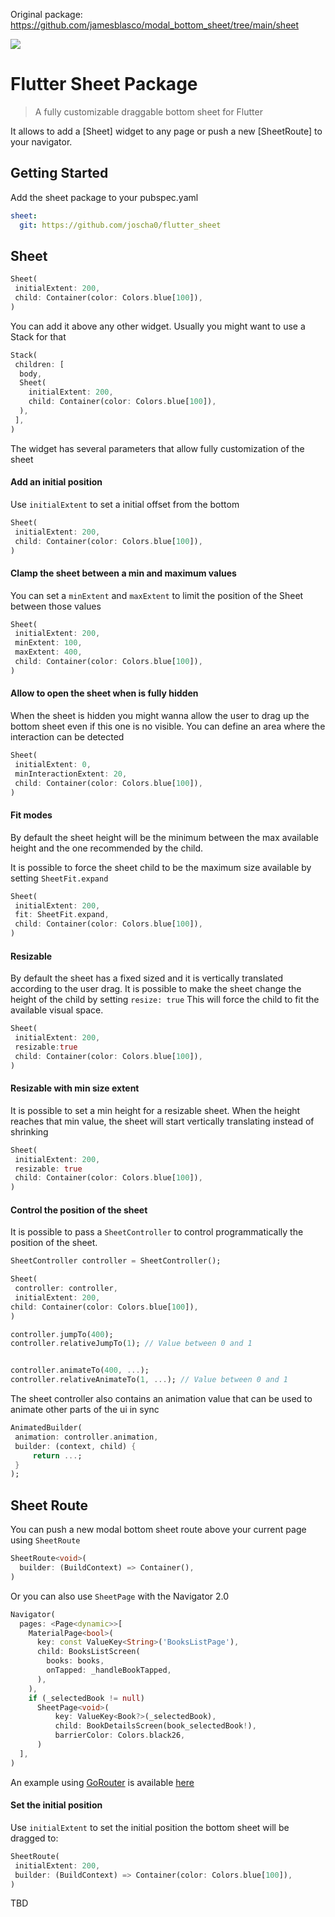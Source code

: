Original package: https://github.com/jamesblasco/modal_bottom_sheet/tree/main/sheet

<img src="https://github.com/jamesblasco/modal_bottom_sheet/blob/main/docs/assets/sheet.gif?raw=true">

# Flutter Sheet Package

> A fully customizable draggable bottom sheet for Flutter

It allows to add a [Sheet] widget to any page or push a new [SheetRoute] to your navigator.

## Getting Started

Add the sheet package to your pubspec.yaml

```yaml
sheet:
  git: https://github.com/joscha0/flutter_sheet
```

## Sheet

```dart
Sheet(
 initialExtent: 200,
 child: Container(color: Colors.blue[100]),
)
```

You can add it above any other widget. Usually you might want to use a Stack for that

```dart
Stack(
 children: [
  body,
  Sheet(
    initialExtent: 200,
    child: Container(color: Colors.blue[100]),
  ),
 ],
)
```

The widget has several parameters that allow fully customization of the sheet

#### Add an initial position

Use `initialExtent` to set a initial offset from the bottom

```dart
Sheet(
 initialExtent: 200,
 child: Container(color: Colors.blue[100]),
)
```

#### Clamp the sheet between a min and maximum values

You can set a `minExtent` and `maxExtent` to limit the position of the Sheet between those values

```dart
Sheet(
 initialExtent: 200,
 minExtent: 100,
 maxExtent: 400,
 child: Container(color: Colors.blue[100]),
)
```

#### Allow to open the sheet when is fully hidden

When the sheet is hidden you might wanna allow the user to drag up the bottom sheet even if this one is no visible. You can define an area where the interaction can be detected

```dart
Sheet(
 initialExtent: 0,
 minInteractionExtent: 20,
 child: Container(color: Colors.blue[100]),
)
```

#### Fit modes

By default the sheet height will be the minimum between the max available height and the one recommended by the child.

It is possible to force the sheet child to be the maximum size available by setting `SheetFit.expand`

```dart
Sheet(
 initialExtent: 200,
 fit: SheetFit.expand,
 child: Container(color: Colors.blue[100]),
)
```

#### Resizable

By default the sheet has a fixed sized and it is vertically translated according to the user drag.
It is possible to make the sheet change the height of the child by setting `resize: true`
This will force the child to fit the available visual space.

```dart
Sheet(
 initialExtent: 200,
 resizable:true
 child: Container(color: Colors.blue[100]),
)
```

#### Resizable with min size extent

It is possible to set a min height for a resizable sheet. When the height reaches that min value, the sheet
will start vertically translating instead of shrinking

```dart
Sheet(
 initialExtent: 200,
 resizable: true
 child: Container(color: Colors.blue[100]),
)
```

#### Control the position of the sheet

It is possible to pass a `SheetController` to control programmatically the position of the sheet.

```dart
SheetController controller = SheetController();

Sheet(
 controller: controller,
 initialExtent: 200,
child: Container(color: Colors.blue[100]),
)

controller.jumpTo(400);
controller.relativeJumpTo(1); // Value between 0 and 1


controller.animateTo(400, ...);
controller.relativeAnimateTo(1, ...); // Value between 0 and 1
```

The sheet controller also contains an animation value that can be used to animate other parts of the ui in sync

```dart
AnimatedBuilder(
 animation: controller.animation,
 builder: (context, child) {
     return ...;
 }
);
```

## Sheet Route

You can push a new modal bottom sheet route above your current page using `SheetRoute`

```dart
SheetRoute<void>(
  builder: (BuildContext) => Container(),
)
```

Or you can also use `SheetPage` with the Navigator 2.0

```dart
Navigator(
  pages: <Page<dynamic>>[
    MaterialPage<bool>(
      key: const ValueKey<String>('BooksListPage'),
      child: BooksListScreen(
        books: books,
        onTapped: _handleBookTapped,
      ),
    ),
    if (_selectedBook != null)
      SheetPage<void>(
          key: ValueKey<Book?>(_selectedBook),
          child: BookDetailsScreen(book_selectedBook!),
          barrierColor: Colors.black26,
      )
  ],
)
```

An example using [GoRouter](https://pub.dev/packages/go_router) is available [here](https://github.com/jamesblasco/modal_bottom_sheet/blob/main/sheet/example/lib/examples/route/navigation/go_router.dart)

#### Set the initial position

Use `initialExtent` to set the initial position the bottom sheet will be dragged to:

```dart
SheetRoute(
 initialExtent: 200,
 builder: (BuildContext) => Container(color: Colors.blue[100]),
)
```

TBD
